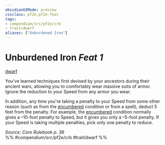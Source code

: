```yaml
---
obsidianUIMode: preview
cssclass: pf2e,pf2e-feat
tags:
- compendium/src/pf2e/crb
- trait/dwarf
aliases: ["Unburdened Iron"]
---
```

# Unburdened Iron  *Feat 1*  
[dwarf](../../rules/traits/dwarf.md)  


You've learned techniques first devised by your ancestors during their ancient wars, allowing you to comfortably wear massive suits of armor. Ignore the reduction to your Speed from any armor you wear.

In addition, any time you're taking a penalty to your Speed from some other reason (such as from the [encumbered](../../rules/conditions.md#Encumbered) condition or from a spell), deduct 5 feet from the penalty. For example, the [encumbered](../../rules/conditions.md#Encumbered) condition normally gives a –10-foot penalty to Speed, but it gives you only a –5-foot penalty. If your Speed is taking multiple penalties, pick only one penalty to reduce.

*Source: Core Rulebook p. 36*  
%% #compendium/src/pf2e/crb #trait/dwarf %%